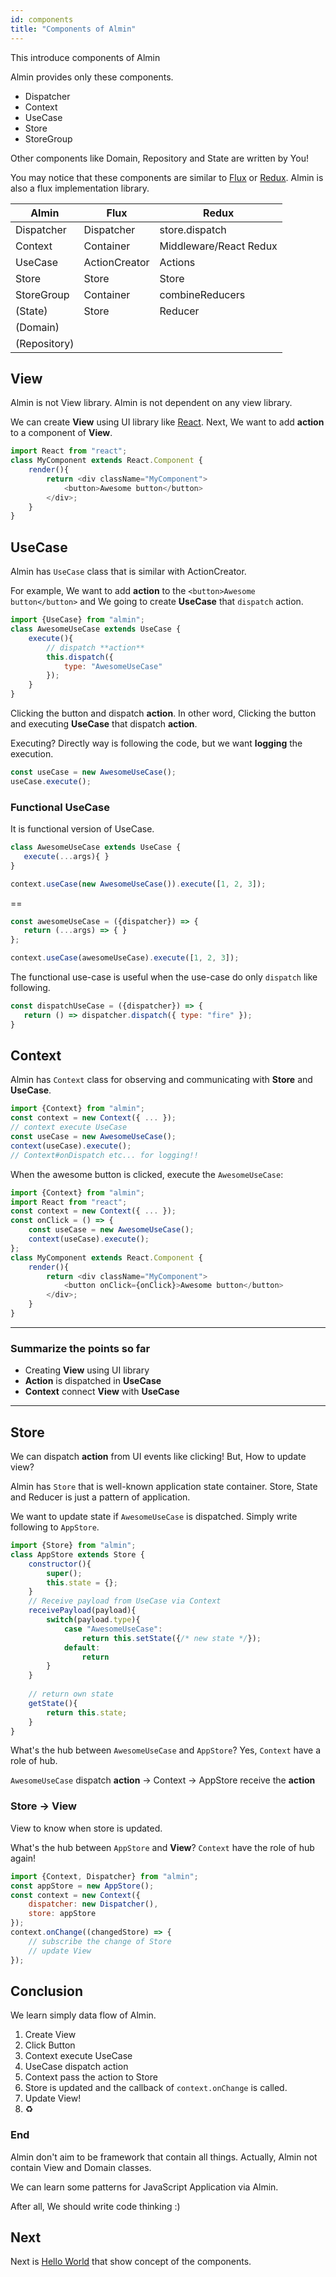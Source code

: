 ```yaml
---
id: components
title: "Components of Almin"
---
```


This introduce components of Almin

Almin provides only these components.

- Dispatcher
- Context
- UseCase
- Store
- StoreGroup

Other components like Domain, Repository and State are written by You!

You may notice that these components are similar to [Flux](https://github.com/facebook/flux) or [Redux](https://github.com/reactjs/redux).
Almin is also a flux implementation library.

| Almin      | Flux          | Redux                  |
|------------|---------------|------------------------|
| Dispatcher | Dispatcher    | store.dispatch         |
| Context    | Container     | Middleware/React Redux |
| UseCase    | ActionCreator | Actions                |
| Store      | Store         | Store                  |
| StoreGroup | Container     | combineReducers        |
| (State)    | Store         | Reducer                |
| (Domain)   |               |                        |
|(Repository)|               |                        |

## View

Almin is not View library.
Almin is not dependent on any view library.

We can create **View** using UI library like [React](https://reactjs.org/ "React").
Next, We want to add **action** to a component of **View**.

```js
import React from "react";
class MyComponent extends React.Component {
    render(){
        return <div className="MyComponent">
            <button>Awesome button</button>
        </div>;
    }
}
```

## UseCase

Almin has `UseCase` class that is similar with ActionCreator.

For example, We want to add **action** to the `<button>Awesome button</button>` and 
We going to create **UseCase** that `dispatch` action.

```js
import {UseCase} from "almin";
class AwesomeUseCase extends UseCase {
    execute(){
        // dispatch **action**
        this.dispatch({
            type: "AwesomeUseCase"
        });
    }
}
```

Clicking the button and dispatch **action**.
In other word, Clicking the button and executing **UseCase** that dispatch **action**.

Executing? Directly way is following the code, but we want **logging** the execution.

```js
const useCase = new AwesomeUseCase();
useCase.execute();
```

### Functional UseCase

It is functional version of UseCase.

```js
class AwesomeUseCase extends UseCase {
   execute(...args){ }
}

context.useCase(new AwesomeUseCase()).execute([1, 2, 3]);
```

==

```js
const awesomeUseCase = ({dispatcher}) => {
   return (...args) => { }
};

context.useCase(awesomeUseCase).execute([1, 2, 3]);
```

The functional use-case is useful when the use-case do only `dispatch` like following.

```js
const dispatchUseCase = ({dispatcher}) => {
   return () => dispatcher.dispatch({ type: "fire" });
}
```

## Context

Almin has `Context` class for observing and communicating with **Store** and **UseCase**.

```js
import {Context} from "almin";
const context = new Context({ ... });
// context execute UseCase
const useCase = new AwesomeUseCase();
context(useCase).execute();
// Context#onDispatch etc... for logging!!
```

When the awesome button is clicked, execute the `AwesomeUseCase`:

```js
import {Context} from "almin";
import React from "react";
const context = new Context({ ... });
const onClick = () => {
    const useCase = new AwesomeUseCase();
    context(useCase).execute();
};
class MyComponent extends React.Component {
    render(){
        return <div className="MyComponent">
            <button onClick={onClick}>Awesome button</button>
        </div>;
    }
}
```

------

### Summarize the points so far

- Creating **View** using UI library
- **Action** is dispatched in **UseCase**
- **Context** connect **View** with **UseCase** 

-------

## Store

We can dispatch **action** from UI events like clicking!
But, How to update view?

Almin has `Store` that is well-known application state container.
Store, State and Reducer is just a pattern of application.

We want to update state if `AwesomeUseCase` is dispatched.
Simply write following to `AppStore`.

```js
import {Store} from "almin";
class AppStore extends Store {
    constructor(){
        super();
        this.state = {};
    }
    // Receive payload from UseCase via Context
    receivePayload(payload){
        switch(payload.type){
            case "AwesomeUseCase":
                return this.setState({/* new state */});
            default:
                return
        }
    }
    
    // return own state
    getState(){
        return this.state;
    }
}
```

What's the hub between `AwesomeUseCase` and `AppStore`?
Yes, `Context` have a role of hub.

`AwesomeUseCase` dispatch **action** -> Context -> AppStore receive the **action**

### Store -> View

View to know when store is updated.

What's the hub between `AppStore` and **View**?
`Context` have the role of hub again!

```js
import {Context, Dispatcher} from "almin";
const appStore = new AppStore();
const context = new Context({
    dispatcher: new Dispatcher(), 
    store: appStore
});
context.onChange((changedStore) => {
    // subscribe the change of Store
    // update View
});
```

## Conclusion

We learn simply data flow of Almin.

1. Create View
2. Click Button
3. Context execute UseCase
4. UseCase dispatch action
5. Context pass the action to Store
6. Store is updated and the callback of `context.onChange` is called.
7. Update View!
8. :recycle:

### End

Almin don't aim to be framework that contain all things.
Actually, Almin not contain View and Domain classes.

We can learn some patterns for JavaScript Application via Almin.

After all, We should write code thinking :)

## Next

Next is [Hello World](hello-world.md) that show concept of the components.
